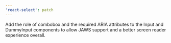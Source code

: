 ```yaml
---
'react-select': patch
---
```


Add the role of combobox and the required ARIA attributes to the Input and DummyInput components to allow JAWS support and a better screen reader experience overall.
